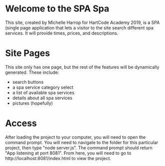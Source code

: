 # Welcome to the SPA Spa

This site, created by Michelle Harrop for HartCode Academy 2019, is a SPA (single page application that lets a visitor to the site search different spa services. It will provide times, prices, and descriptions.

# Site Pages
This site only has one page, but the rest of the features will be dynamically generated. These include:
- search buttons
- a spa service category select
- a list of available spa services
- details about all spa services
- pictures (hopefully)


# Access
After loading the project to your computer, you will need to open the command prompt. You will need to navigate to the folder for this particular project, then type "node server.js". The command prompt should return "App listening at port 8081". From here, you will need to go to http://localhost:8081/index.html to view the project.